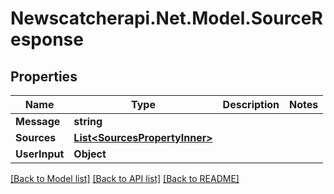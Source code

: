# Newscatcherapi.Net.Model.SourceResponse

## Properties

Name | Type | Description | Notes
------------ | ------------- | ------------- | -------------
**Message** | **string** |  | 
**Sources** | [**List&lt;SourcesPropertyInner&gt;**](SourcesPropertyInner.md) |  | 
**UserInput** | **Object** |  | 

[[Back to Model list]](../README.md#documentation-for-models) [[Back to API list]](../README.md#documentation-for-api-endpoints) [[Back to README]](../README.md)


